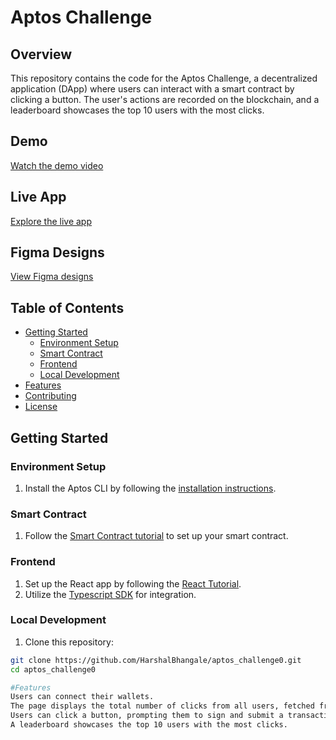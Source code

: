 # Aptos Challenge

## Overview

This repository contains the code for the Aptos Challenge, a decentralized application (DApp) where users can interact with a smart contract by clicking a button. The user's actions are recorded on the blockchain, and a leaderboard showcases the top 10 users with the most clicks.

## Demo

[Watch the demo video](https://www.youtube.com/watch?v=zepmZ0Qeet4)

## Live App

[Explore the live app](https://aptos-challenge.web.app/)

## Figma Designs

[View Figma designs](https://www.figma.com/file/yDK7Lv7iyp9btEOSOHYLxP/Untitled?type=design&node-id=0%3A1&mode=design&t=Cx0C8jsLRMPhlJ1F-1)

## Table of Contents

- [Getting Started](#getting-started)
  - [Environment Setup](#environment-setup)
  - [Smart Contract](#smart-contract)
  - [Frontend](#frontend)
  - [Local Development](#local-development)
- [Features](#features)
- [Contributing](#contributing)
- [License](#license)

## Getting Started

### Environment Setup

1. Install the Aptos CLI by following the [installation instructions](https://aptos.dev/tools/aptos-cli/install-cli/).

### Smart Contract

1. Follow the [Smart Contract tutorial](https://aptos.dev/tutorials/build-e2e-dapp/create-a-smart-contract) to set up your smart contract.

### Frontend

1. Set up the React app by following the [React Tutorial](https://aptos.dev/tutorials/build-e2e-dapp/set-up-react-app).
2. Utilize the [Typescript SDK](https://aptos.dev/sdks/ts-sdk/index) for integration.

### Local Development

1. Clone this repository:

```bash
git clone https://github.com/HarshalBhangale/aptos_challenge0.git
cd aptos_challenge0

#Features
Users can connect their wallets.
The page displays the total number of clicks from all users, fetched from the on-chain contract.
Users can click a button, prompting them to sign and submit a transaction that increments the on-chain counter.
A leaderboard showcases the top 10 users with the most clicks.

